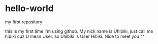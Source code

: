 # hello-world
my first repository

this is my first time i'm using github. 
My nick name is Uhibiki, just call me hibiki cuz U mean User.
so Uhibiki is User Hibiki. Nice to meet you ^^
